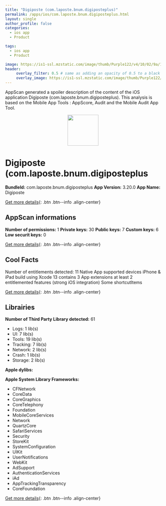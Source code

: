 ```yaml
---
title: "Digiposte (com.laposte.bnum.digiposteplus)"
permalink: /apps/ios/com.laposte.bnum.digiposteplus.html
layout: single
author_profile: false
categories: 
  - ios app 
  - Product 

tags: 
  - ios app 
  - Product 

image: https://is1-ssl.mzstatic.com/image/thumb/Purple122/v4/10/02/9a/10029ab1-79cd-9352-d53a-fdda5be8eb7b/AppIcon-0-1x_U007emarketing-0-7-0-P3-85-220.png/512x512bb.jpg
header: 
     overlay_filter: 0.5 # same as adding an opacity of 0.5 to a black background
     overlay_image: https://is1-ssl.mzstatic.com/image/thumb/Purple122/v4/10/02/9a/10029ab1-79cd-9352-d53a-fdda5be8eb7b/AppIcon-0-1x_U007emarketing-0-7-0-P3-85-220.png/512x512bb.jpg
---
```

AppScan generated a spoiler description of the content of the iOS application Digiposte (com.laposte.bnum.digiposteplus). This analysis is based on the Mobile App Tools : AppScore, Audit and the Mobile Audit App Tool.

  
  
<div style="text-align: center;"><img src="https://is1-ssl.mzstatic.com/image/thumb/Purple122/v4/10/02/9a/10029ab1-79cd-9352-d53a-fdda5be8eb7b/AppIcon-0-1x_U007emarketing-0-7-0-P3-85-220.png/512x512bb.jpg" width="100" height="100"></div>  
  
# Digiposte (com.laposte.bnum.digiposteplus

**BundleId:** com.laposte.bnum.digiposteplus
**App Version:** 3.20.0
**App Name:** Digiposte


[Get more details](/pricing.html){: .btn .btn--info .align-center}  
  
## AppScan informations 

**Number of permissions:** 1
**Private keys:** 30
**Public keys:** 7
**Custom keys:** 6
**Low securit keys:** 0
  
[Get more details](/pricing.html){: .btn .btn--info .align-center}

## Cool Facts

Number of entitlements detected: 11
Native App
supported devices iPhone & iPad
build using Xcode 13
contains 3 App extensions
at least 2 entitlemented features (strong iOS integration)
Some shortcutItems 
  
[Get more details](/pricing.html){: .btn .btn--info .align-center}

## Librairies 
**Number of Third Party Library detected:** 61
- Logs: 1 lib(s)
- UI: 7 lib(s)
- Tools: 19 lib(s)
- Tracking: 7 lib(s)
- Network: 2 lib(s)
- Crash: 1 lib(s)
- Storage: 2 lib(s)

**Apple dylibs:**


**Apple System Library Frameworks:**
- CFNetwork
- CoreData
- CoreGraphics
- CoreTelephony
- Foundation
- MobileCoreServices
- Network
- QuartzCore
- SafariServices
- Security
- StoreKit
- SystemConfiguration
- UIKit
- UserNotifications
- WebKit
- AdSupport
- AuthenticationServices
- iAd
- AppTrackingTransparency
- CoreFoundation


  
[Get more details](/pricing.html){: .btn .btn--info .align-center}


